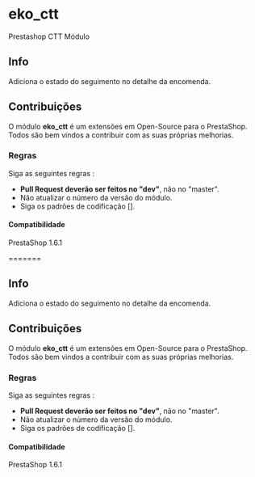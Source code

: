 # eko_ctt
Prestashop CTT Módulo

## Info

Adiciona o estado do seguimento no detalhe da encomenda.

## Contribuições

O módulo **eko_ctt** é um extensões em Open-Source para o PrestaShop. Todos são bem vindos a contribuir com as suas próprias melhorias.

### Regras

Siga as seguintes regras : 

* **Pull Request deverão ser feitos no "dev"**, não no "master".
* Não atualizar o número da versão do módulo.
* Siga os padrões de codificação [].

#### Compatibilidade

PrestaShop 1.6.1

=======

## Info

Adiciona o estado do seguimento no detalhe da encomenda.

## Contribuições

O módulo **eko_ctt** é um extensões em Open-Source para o PrestaShop. Todos são bem vindos a contribuir com as suas próprias melhorias.

### Regras

Siga as seguintes regras : 

* **Pull Request deverão ser feitos no "dev"**, não no "master".
* Não atualizar o número da versão do módulo.
* Siga os padrões de codificação [].

#### Compatibilidade

PrestaShop 1.6.1

